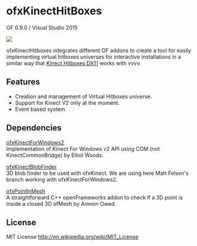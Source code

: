 ofxKinectHitBoxes
====================
OF 0.9.0 / Visual Studio 2015

<img src="https://raw.github.com/pelayomendez/ofxKinectHitBoxes/master/screenshot.png" />

ofxKinectHitboxes integrates different OF addons to create a tool for easily implementing virtual hitboxes universes for interactive installations 
in a similar way that [Kinect Hitboxes DX11](https://vvvv.org/contribution/kinect-hitboxes-dx11) works with vvvv.

## Features

- Creation and management of Virtual Hitboxes universe.
- Support for Kinect V2 only at the moment.
- Event based system.

## Dependencies

[ofxKinectForWindows2](https://github.com/elliotwoods/ofxKinectForWindows2)  
Implementation of Kinect For Windows v2 API using COM (not KinectCommonBridge) by Elliot Woods.

[ofxKinectBlobFinder](https://github.com/mattfelsen/ofxKinectBlobFinder)  
3D blob finder to be used with ofxKinect. We are using here Matt Felsen's branch working with ofxKinectForWindows2.

[ofxPointInMesh](https://github.com/AmnonOwed/ofxPointInMesh)  
A straightforward C++ openFrameworks addon to check if a 3D point is inside a closed 3D ofMesh by Amnon Owed.

## License

MIT License
http://en.wikipedia.org/wiki/MIT_License